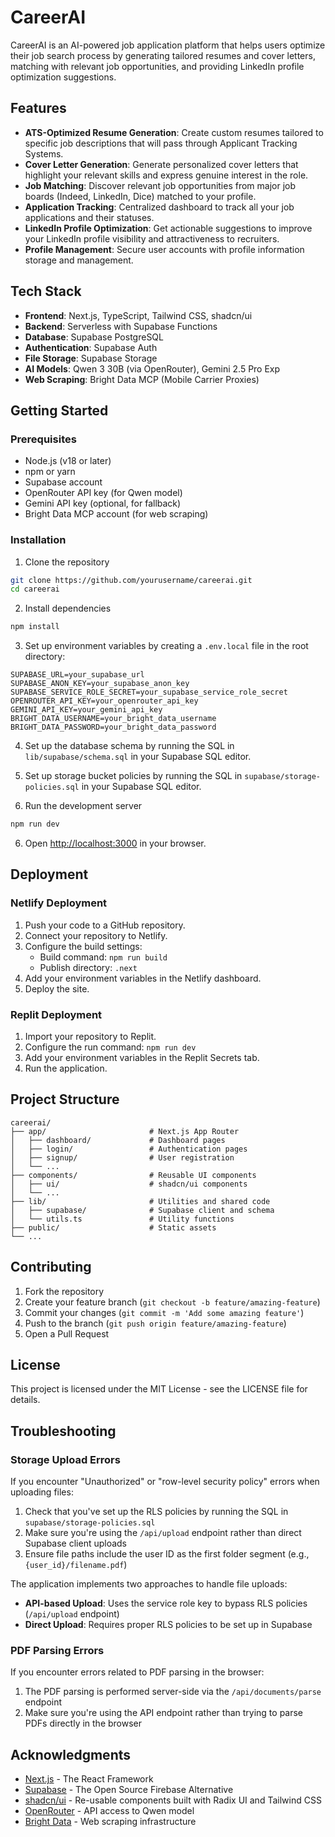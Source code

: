 # CareerAI

CareerAI is an AI-powered job application platform that helps users optimize their job search process by generating tailored resumes and cover letters, matching with relevant job opportunities, and providing LinkedIn profile optimization suggestions.

## Features

- **ATS-Optimized Resume Generation**: Create custom resumes tailored to specific job descriptions that will pass through Applicant Tracking Systems.
- **Cover Letter Generation**: Generate personalized cover letters that highlight your relevant skills and express genuine interest in the role.
- **Job Matching**: Discover relevant job opportunities from major job boards (Indeed, LinkedIn, Dice) matched to your profile.
- **Application Tracking**: Centralized dashboard to track all your job applications and their statuses.
- **LinkedIn Profile Optimization**: Get actionable suggestions to improve your LinkedIn profile visibility and attractiveness to recruiters.
- **Profile Management**: Secure user accounts with profile information storage and management.

## Tech Stack

- **Frontend**: Next.js, TypeScript, Tailwind CSS, shadcn/ui
- **Backend**: Serverless with Supabase Functions
- **Database**: Supabase PostgreSQL
- **Authentication**: Supabase Auth
- **File Storage**: Supabase Storage
- **AI Models**: Qwen 3 30B (via OpenRouter), Gemini 2.5 Pro Exp
- **Web Scraping**: Bright Data MCP (Mobile Carrier Proxies)

## Getting Started

### Prerequisites

- Node.js (v18 or later)
- npm or yarn
- Supabase account
- OpenRouter API key (for Qwen model)
- Gemini API key (optional, for fallback)
- Bright Data MCP account (for web scraping)

### Installation

1. Clone the repository
```bash
git clone https://github.com/yourusername/careerai.git
cd careerai
```

2. Install dependencies
```bash
npm install
```

3. Set up environment variables by creating a `.env.local` file in the root directory:
```
SUPABASE_URL=your_supabase_url
SUPABASE_ANON_KEY=your_supabase_anon_key
SUPABASE_SERVICE_ROLE_SECRET=your_supabase_service_role_secret
OPENROUTER_API_KEY=your_openrouter_api_key
GEMINI_API_KEY=your_gemini_api_key
BRIGHT_DATA_USERNAME=your_bright_data_username
BRIGHT_DATA_PASSWORD=your_bright_data_password
```

4. Set up the database schema by running the SQL in `lib/supabase/schema.sql` in your Supabase SQL editor.

5. Set up storage bucket policies by running the SQL in `supabase/storage-policies.sql` in your Supabase SQL editor.

6. Run the development server
```bash
npm run dev
```

6. Open [http://localhost:3000](http://localhost:3000) in your browser.

## Deployment

### Netlify Deployment

1. Push your code to a GitHub repository.
2. Connect your repository to Netlify.
3. Configure the build settings:
   - Build command: `npm run build`
   - Publish directory: `.next`
4. Add your environment variables in the Netlify dashboard.
5. Deploy the site.

### Replit Deployment

1. Import your repository to Replit.
2. Configure the run command: `npm run dev`
3. Add your environment variables in the Replit Secrets tab.
4. Run the application.

## Project Structure

```
careerai/
├── app/                       # Next.js App Router
│   ├── dashboard/             # Dashboard pages
│   ├── login/                 # Authentication pages
│   ├── signup/                # User registration
│   └── ...                    
├── components/                # Reusable UI components
│   ├── ui/                    # shadcn/ui components
│   └── ...                    
├── lib/                       # Utilities and shared code
│   ├── supabase/              # Supabase client and schema
│   └── utils.ts               # Utility functions
├── public/                    # Static assets
└── ...
```

## Contributing

1. Fork the repository
2. Create your feature branch (`git checkout -b feature/amazing-feature`)
3. Commit your changes (`git commit -m 'Add some amazing feature'`)
4. Push to the branch (`git push origin feature/amazing-feature`)
5. Open a Pull Request

## License

This project is licensed under the MIT License - see the LICENSE file for details.

## Troubleshooting

### Storage Upload Errors

If you encounter "Unauthorized" or "row-level security policy" errors when uploading files:

1. Check that you've set up the RLS policies by running the SQL in `supabase/storage-policies.sql`
2. Make sure you're using the `/api/upload` endpoint rather than direct Supabase client uploads
3. Ensure file paths include the user ID as the first folder segment (e.g., `{user_id}/filename.pdf`)

The application implements two approaches to handle file uploads:
- **API-based Upload**: Uses the service role key to bypass RLS policies (`/api/upload` endpoint)
- **Direct Upload**: Requires proper RLS policies to be set up in Supabase

### PDF Parsing Errors

If you encounter errors related to PDF parsing in the browser:

1. The PDF parsing is performed server-side via the `/api/documents/parse` endpoint
2. Make sure you're using the API endpoint rather than trying to parse PDFs directly in the browser

## Acknowledgments

- [Next.js](https://nextjs.org/) - The React Framework
- [Supabase](https://supabase.com/) - The Open Source Firebase Alternative
- [shadcn/ui](https://ui.shadcn.com/) - Re-usable components built with Radix UI and Tailwind CSS
- [OpenRouter](https://openrouter.ai/) - API access to Qwen model
- [Bright Data](https://brightdata.com/) - Web scraping infrastructure